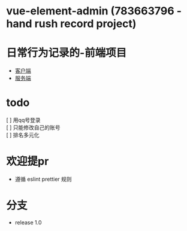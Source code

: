 # vue-element-admin (783663796 - hand rush record project)

# 日常行为记录的-前端项目
- [客户端](https://github.com/zhoufanglu/hero-ranking)
- [服务端](https://github.com/zhoufanglu/hexo-ranking-server)

# todo
[ ] 用qq号登录  
[ ] 只能修改自己的账号  
[ ] 排名多元化   

# 欢迎提pr
* 遵循 eslint prettier 规则

# 分支
- release 1.0
